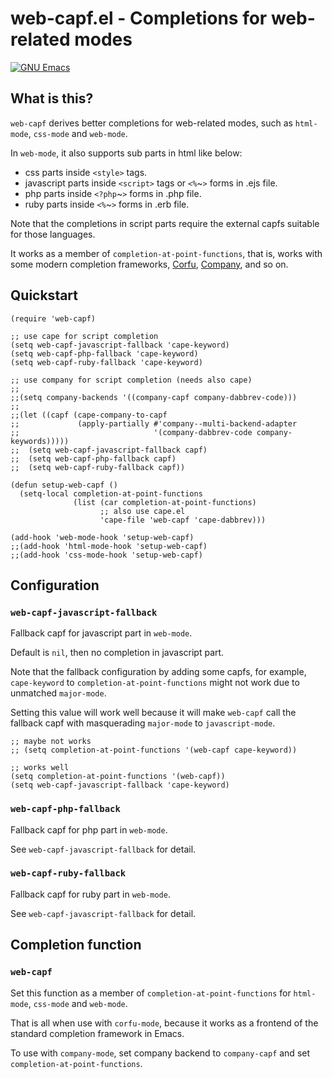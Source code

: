 # web-capf.el - Completions for web-related modes

[![GNU Emacs](https://img.shields.io/static/v1?logo=gnuemacs&logoColor=fafafa&label=Made%20for&message=GNU%20Emacs&color=7F5AB6&style=flat)](https://www.gnu.org/software/emacs/)

## What is this?

`web-capf` derives better completions for web-related modes, such as
`html-mode`, `css-mode` and `web-mode`.

In `web-mode`, it also supports sub parts in html like below:

* css parts inside `<style>` tags.
* javascript parts inside `<script>` tags or `<%`~`>` forms in .ejs file.
* php parts inside `<?php`~`>` forms in .php file.
* ruby parts inside `<%`~`>` forms in .erb file.

Note that the completions in script parts require the external capfs
suitable for those languages.

It works as a member of `completion-at-point-functions`,
that is, works with some modern completion frameworks,
[Corfu](https://github.com/minad/corfu),
[Company](https://github.com/company-mode/company-mode), and so on.

## Quickstart

```
(require 'web-capf)

;; use cape for script completion
(setq web-capf-javascript-fallback 'cape-keyword)
(setq web-capf-php-fallback 'cape-keyword)
(setq web-capf-ruby-fallback 'cape-keyword)

;; use company for script completion (needs also cape)
;;
;;(setq company-backends '((company-capf company-dabbrev-code)))
;;
;;(let ((capf (cape-company-to-capf
;;             (apply-partially #'company--multi-backend-adapter
;;                              '(company-dabbrev-code company-keywords)))))
;;  (setq web-capf-javascript-fallback capf)
;;  (setq web-capf-php-fallback capf)
;;  (setq web-capf-ruby-fallback capf))

(defun setup-web-capf ()
  (setq-local completion-at-point-functions
              (list (car completion-at-point-functions)
                    ;; also use cape.el
                    'cape-file 'web-capf 'cape-dabbrev)))

(add-hook 'web-mode-hook 'setup-web-capf)
;;(add-hook 'html-mode-hook 'setup-web-capf)
;;(add-hook 'css-mode-hook 'setup-web-capf)
```

## Configuration

### `web-capf-javascript-fallback`

Fallback capf for javascript part in `web-mode`.

Default is `nil`, then no completion in javascript part.

Note that the fallback configuration by adding some capfs, for example,
`cape-keyword` to `completion-at-point-functions` might not work due
to unmatched `major-mode`.

Setting this value will work well because it will make `web-capf` call
the fallback capf with masquerading `major-mode` to `javascript-mode`.

```
;; maybe not works
;; (setq completion-at-point-functions '(web-capf cape-keyword))

;; works well
(setq completion-at-point-functions '(web-capf))
(setq web-capf-javascript-fallback 'cape-keyword)
```

### `web-capf-php-fallback`

Fallback capf for php part in `web-mode`.

See `web-capf-javascript-fallback` for detail.

### `web-capf-ruby-fallback`

Fallback capf for ruby part in `web-mode`.

See `web-capf-javascript-fallback` for detail.

## Completion function

### `web-capf`

Set this function as a member of `completion-at-point-functions` for
`html-mode`, `css-mode` and `web-mode`.

That is all when use with `corfu-mode`, because it works as a frontend
of the standard completion framework in Emacs.

To use with `company-mode`, set company backend to `company-capf` and
set `completion-at-point-functions`.
